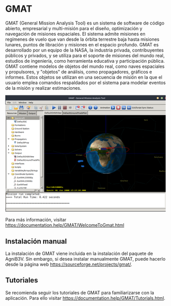 # GMAT

GMAT (General Mission Analysis Tool) es un sistema de software de código abierto, empresarial y multi-misión para el diseño, optimización y navegación de misiones espaciales. El sistema admite misiones en regímenes de vuelo que van desde la órbita terrestre baja hasta misiones lunares, puntos de libración y misiones en el espacio profundo. GMAT es desarrollado por un equipo de la NASA, la industria privada, contribuyentes públicos y privados, y se utiliza para el soporte de misiones del mundo real, estudios de ingeniería, como herramienta educativa y participación pública. GMAT contiene modelos de objetos del mundo real, como naves espaciales y propulsores, y "objetos" de análisis, como propagadores, gráficos e informes. Estos objetos se utilizan en una secuencia de misión en la que el usuario emplea comandos respaldados por el sistema para modelar eventos de la misión y realizar estimaciones.

<center><img src="./images/gmat_end.png" width=512/></center>

Para más información, visitar <https://documentation.help/GMAT/WelcomeToGmat.html>

## Instalación manual

La instalación de GMAT viene incluida en la instalación del paquete de AgniB3V. Sin embargo, si desea instalar manualmente GMAT, puede hacerlo desde la página web <https://sourceforge.net/projects/gmat/>.

## Tutoriales

Se recomienda seguir los tutoriales de GMAT para familiarizarse con la aplicación. Para ello visitar <https://documentation.help/GMAT/Tutorials.html>.

<!-- TODO: hablar del script template y poner un ejemplo de ejecución desde la GUI (captura de la gui con el boton con reborde para resaltar) -->

